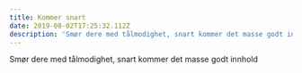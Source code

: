 ```yaml
---
title: Kommer snart
date: 2019-08-02T17:25:32.112Z
description: 'Smør dere med tålmodighet, snart kommer det masse godt innhold'
---
```

Smør dere med tålmodighet, snart kommer det masse godt innhold
